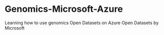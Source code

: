 # Genomics-Microsoft-Azure
Learning how to use genomics Open Datasets on Azure Open Datasets by Microsoft
